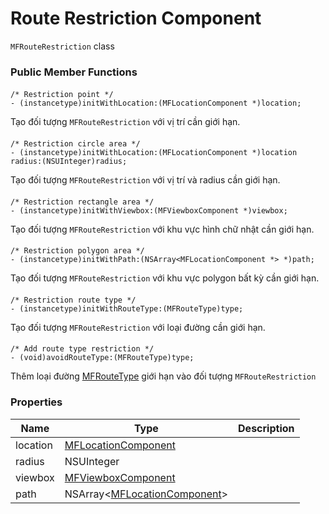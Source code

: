 # Route Restriction Component

`MFRouteRestriction` class

### Public Member Functions

#### 

```objc
/* Restriction point */
- (instancetype)initWithLocation:(MFLocationComponent *)location;
```

Tạo đối tượng `MFRouteRestriction` với vị trí cần giới hạn.

#### 

```objc
/* Restriction circle area */
- (instancetype)initWithLocation:(MFLocationComponent *)location radius:(NSUInteger)radius;
```

Tạo đối tượng `MFRouteRestriction` với vị trí và radius cần giới hạn.

#### 

```objc
/* Restriction rectangle area */
- (instancetype)initWithViewbox:(MFViewboxComponent *)viewbox;
```

Tạo đối tượng `MFRouteRestriction` với khu vực hình chữ nhật cần giới hạn.

#### 

```objc
/* Restriction polygon area */
- (instancetype)initWithPath:(NSArray<MFLocationComponent *> *)path;
```

Tạo đối tượng `MFRouteRestriction` với khu vực polygon bất kỳ cần giới hạn.

#### 

```objc
/* Restriction route type */
- (instancetype)initWithRouteType:(MFRouteType)type;
```

Tạo đối tượng `MFRouteRestriction` với loại đường cần giới hạn.

#### 

```objc
/* Add route type restriction */
- (void)avoidRouteType:(MFRouteType)type;
```

Thêm loại đường [MFRouteType](reference/route-type.md) giới hạn vào đối tượng `MFRouteRestriction`


### Properties

| Name        | Type                                                            | Description                                                                        |
|-------------|-----------------------------------------------------------------|------------------------------------------------------------------------------------|
| location    | [MFLocationComponent](reference/location-component.md)          |                                                                                    |
| radius      | NSUInteger                                                      |                                                                                    |
| viewbox     | [MFViewboxComponent](reference/viewbox-component.md)            |                                                                                    |
| path        | NSArray<[MFLocationComponent](reference/location-component.md)> |                                                                                    |
